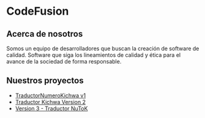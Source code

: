 # CodeFusion

## Acerca de nosotros

Somos un equipo de desarrolladores que buscan la creación de software de calidad. Software que siga los lineamientos de calidad y ética para el avance de la sociedad de forma responsable.

## Nuestros proyectos
- [TraductorNumeroKichwa v1](https://github.com/SLeonCamacho/CalidadCodeFusion/tree/0c2485284cc24fb4e4c5daf6d93372567ab88129/Deber3Grupal-EscribirProbarYDepurarUnCodigo)
- [Traductor Kichwa Version 2](https://github.com/SLeonCamacho/CalidadCodeFusion/tree/81bac19f7ca4104c45f444bb9c0bdd3671249810/Proyecto-Traductor-Kichwa-Version-2)
- [Version 3 - Traductor NuToK](#)
